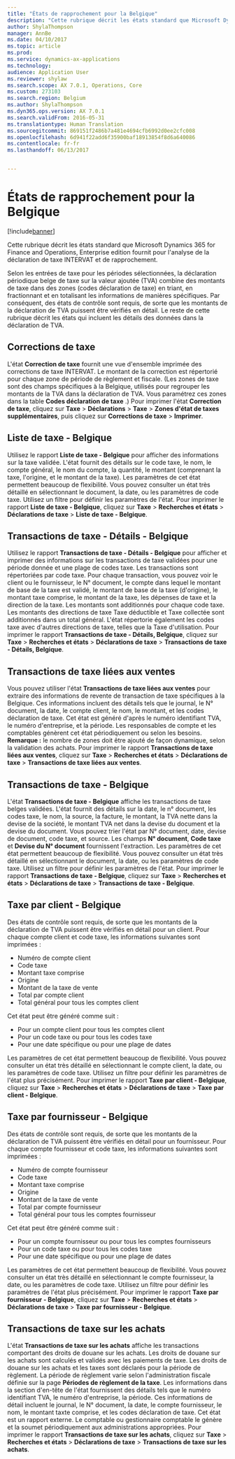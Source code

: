 ```yaml
---
title: "États de rapprochement pour la Belgique"
description: "Cette rubrique décrit les états standard que Microsoft Dynamics 365 for Finance and Operations, Enterprise edition fournit pour l&quot;analyse de la déclaration de taxe INTERVAT et de rapprochement."
author: ShylaThompson
manager: AnnBe
ms.date: 04/10/2017
ms.topic: article
ms.prod: 
ms.service: dynamics-ax-applications
ms.technology: 
audience: Application User
ms.reviewer: shylaw
ms.search.scope: AX 7.0.1, Operations, Core
ms.custom: 273103
ms.search.region: Belgium
ms.author: ShylaThompson
ms.dyn365.ops.version: AX 7.0.1
ms.search.validFrom: 2016-05-31
ms.translationtype: Human Translation
ms.sourcegitcommit: 869151f2486b7a481e4694cfb6992d0ee2cfc008
ms.openlocfilehash: 6d941f22add6f35900baf18913854f8d6a640086
ms.contentlocale: fr-fr
ms.lasthandoff: 06/13/2017


---
```


# <a name="reconciliation-reports-for-belgium"></a>États de rapprochement pour la Belgique

[!include[banner](../includes/banner.md)]


Cette rubrique décrit les états standard que Microsoft Dynamics 365 for Finance and Operations, Enterprise edition fournit pour l'analyse de la déclaration de taxe INTERVAT et de rapprochement.

Selon les entrées de taxe pour les périodes sélectionnées, la déclaration périodique belge de taxe sur la valeur ajoutée (TVA) combine des montants de taxe dans des zones (codes déclaration de taxe) en triant, en fractionnant et en totalisant les informations de manières spécifiques. Par conséquent, des états de contrôle sont requis, de sorte que les montants de la déclaration de TVA puissent être vérifiés en détail. Le reste de cette rubrique décrit les états qui incluent les détails des données dans la déclaration de TVA.

## <a name="sales-tax-correction"></a>Corrections de taxe
L'état **Correction de taxe** fournit une vue d'ensemble imprimée des corrections de taxe INTERVAT. Le montant de la correction est répertorié pour chaque zone de période de règlement et fiscale. (Les zones de taxe sont des champs spécifiques à la Belgique, utilisés pour regrouper les montants de la TVA dans la déclaration de TVA. Vous paramétrez ces zones dans la table **Codes déclaration de taxe** .) Pour imprimer l'état **Correction de taxe**, cliquez sur **Taxe** &gt; **Déclarations** &gt; **Taxe** &gt; **Zones d'état de taxes supplémentaires**, puis cliquez sur **Corrections de taxe** &gt; **Imprimer**.

## <a name="sales-tax-list---belgium"></a>Liste de taxe - Belgique
Utilisez le rapport **Liste de taxe - Belgique** pour afficher des informations sur la taxe validée. L'état fournit des détails sur le code taxe, le nom, le compte général, le nom du compte, la quantité, le montant (comprenant la taxe, l'origine, et le montant de la taxe). Les paramètres de cet état permettent beaucoup de flexibilité. Vous pouvez consulter un état très détaillé en sélectionnant le document, la date, ou les paramètres de code taxe. Utilisez un filtre pour définir les paramètres de l'état. Pour imprimer le rapport **Liste de taxe - Belgique**, cliquez sur **Taxe** &gt; **Recherches et états** &gt; **Déclarations de taxe** &gt; **Liste de taxe - Belgique**.

## <a name="sales-tax-transactions---details--belgium"></a>Transactions de taxe - Détails - Belgique
Utilisez le rapport **Transactions de taxe - Détails - Belgique** pour afficher et imprimer des informations sur les transactions de taxe validées pour une période donnée et une plage de codes taxe. Les transactions sont répertoriées par code taxe. Pour chaque transaction, vous pouvez voir le client ou le fournisseur, le N° document, le compte dans lequel le montant de base de la taxe est validé, le montant de base de la taxe (d'origine), le montant taxe comprise, le montant de la taxe, les dépenses de taxe et la direction de la taxe. Les montants sont additionnés pour chaque code taxe. Les montants des directions de taxe Taxe déductible et Taxe collectée sont additionnés dans un total général. L'état répertorie également les codes taxe avec d'autres directions de taxe, telles que la Taxe d'utilisation. Pour imprimer le rapport **Transactions de taxe - Détails, Belgique**, cliquez sur **Taxe** &gt; **Recherches et états** &gt; **Déclarations de taxe** &gt; **Transactions de taxe - Détails, Belgique**.

## <a name="sales-tax-transactions-re-sales"></a>Transactions de taxe liées aux ventes
Vous pouvez utiliser l'état **Transactions de taxe liées aux ventes** pour extraire des informations de revente de transaction de taxe spécifiques à la Belgique. Ces informations incluent des détails tels que le journal, le N° document, la date, le compte client, le nom, le montant, et les codes déclaration de taxe. Cet état est généré d'après le numéro identifiant TVA, le numéro d'entreprise, et la période. Les responsables de compte et les comptables génèrent cet état périodiquement ou selon les besoins. **Remarque :** le nombre de zones doit être ajouté de façon dynamique, selon la validation des achats. Pour imprimer le rapport **Transactions de taxe liées aux ventes**, cliquez sur **Taxe** &gt; **Recherches et états** &gt; **Déclarations de taxe** &gt; **Transactions de taxe liées aux ventes**.

## <a name="sales-tax-transactions---belgium"></a>Transactions de taxe - Belgique
L'état **Transactions de taxe - Belgique** affiche les transactions de taxe belges validées. L'état fournit des détails sur la date, le n° document, les codes taxe, le nom, la source, la facture, le montant, la TVA nette dans la devise de la société, le montant TVA net dans la devise du document et la devise du document. Vous pouvez trier l'état par N° document, date, devise de document, code taxe, et source. Les champs **N° document**, **Code taxe** et **Devise du N° document** fournissent l'extraction. Les paramètres de cet état permettent beaucoup de flexibilité. Vous pouvez consulter un état très détaillé en sélectionnant le document, la date, ou les paramètres de code taxe. Utilisez un filtre pour définir les paramètres de l'état. Pour imprimer le rapport **Transactions de taxe - Belgique**, cliquez sur **Taxe** &gt; **Recherches et états** &gt; **Déclarations de taxe** &gt; **Transactions de taxe - Belgique**.

## <a name="sales-tax-by-customer---belgium"></a>Taxe par client - Belgique
Des états de contrôle sont requis, de sorte que les montants de la déclaration de TVA puissent être vérifiés en détail pour un client. Pour chaque compte client et code taxe, les informations suivantes sont imprimées :

-   Numéro de compte client
-   Code taxe
-   Montant taxe comprise
-   Origine
-   Montant de la taxe de vente
-   Total par compte client
-   Total général pour tous les comptes client

Cet état peut être généré comme suit :

-   Pour un compte client pour tous les comptes client
-   Pour un code taxe ou pour tous les codes taxe
-   Pour une date spécifique ou pour une plage de dates

Les paramètres de cet état permettent beaucoup de flexibilité. Vous pouvez consulter un état très détaillé en sélectionnant le compte client, la date, ou les paramètres de code taxe. Utilisez un filtre pour définir les paramètres de l'état plus précisément. Pour imprimer le rapport **Taxe** **par client - Belgique**, cliquez sur **Taxe** &gt; **Recherches et états** &gt; **Déclarations de taxe** &gt; **Taxe** **par client - Belgique**.

## <a name="sales-tax-by-vendor---belgium"></a>Taxe par fournisseur - Belgique
Des états de contrôle sont requis, de sorte que les montants de la déclaration de TVA puissent être vérifiés en détail pour un fournisseur. Pour chaque compte fournisseur et code taxe, les informations suivantes sont imprimées :

-   Numéro de compte fournisseur
-   Code taxe
-   Montant taxe comprise
-   Origine
-   Montant de la taxe de vente
-   Total par compte fournisseur
-   Total général pour tous les comptes fournisseur

Cet état peut être généré comme suit :

-   Pour un compte fournisseur ou pour tous les comptes fournisseurs
-   Pour un code taxe ou pour tous les codes taxe
-   Pour une date spécifique ou pour une plage de dates

Les paramètres de cet état permettent beaucoup de flexibilité. Vous pouvez consulter un état très détaillé en sélectionnant le compte fournisseur, la date, ou les paramètres de code taxe. Utilisez un filtre pour définir les paramètres de l'état plus précisément. Pour imprimer le rapport **Taxe** **par fournisseur - Belgique**, cliquez sur **Taxe** &gt; **Recherches et états** &gt; **Déclarations de taxe** &gt; **Taxe** **par fournisseur - Belgique**.

## <a name="purchase-sales-tax-transactions"></a>Transactions de taxe sur les achats
L'état **Transactions de taxe sur les achats** affiche les transactions comportant des droits de douane sur les achats. Les droits de douane sur les achats sont calculés et validés avec les paiements de taxe. Les droits de douane sur les achats et les taxes sont déclarés pour la période de règlement. La période de règlement varie selon l'administration fiscale définie sur la page **Périodes de règlement de la taxe**. Les informations dans la section d'en-tête de l'état fournissent des détails tels que le numéro identifiant TVA, le numéro d'entreprise, la période. Ces informations de détail incluent le journal, le N° document, la date, le compte fournisseur, le nom, le montant taxte comprise, et les codes déclaration de taxe. Cet état est un rapport externe. Le comptable ou gestionnaire comptable le génère et la soumet périodiquement aux administrations appropriées. Pour imprimer le rapport **Transactions de taxe sur les achats**, cliquez sur **Taxe** &gt; **Recherches et états** &gt; **Déclarations de taxe** &gt; **Transactions de taxe sur les achats**.





